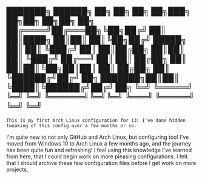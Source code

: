 ███████╗ ██████╗ ██╗  ██╗    ██╗     ██╗███╗   ██╗██╗   ██╗██╗  ██╗
██╔════╝██╔═══██╗╚██╗██╔╝    ██║     ██║████╗  ██║██║   ██║╚██╗██╔╝
█████╗  ██║   ██║ ╚███╔╝     ██║     ██║██╔██╗ ██║██║   ██║ ╚███╔╝ 
██╔══╝  ██║   ██║ ██╔██╗     ██║     ██║██║╚██╗██║██║   ██║ ██╔██╗ 
██║     ╚██████╔╝██╔╝ ██╗    ███████╗██║██║ ╚████║╚██████╔╝██╔╝ ██╗
╚═╝      ╚═════╝ ╚═╝  ╚═╝    ╚══════╝╚═╝╚═╝  ╚═══╝ ╚═════╝ ╚═╝  ╚═╝
--------------------------------------------------------------------

    This is my first Arch Linux configuration for i3! I've done hidden tweaking of this config over a few months or so.
I'm quite new to not only GitHub and Arch Linux, but configuring too! I've moved from Windows 10 to Arch Linux a few months ago,
and the journey has been quite fun and refreshing! I feel using this knowledge I've learned from here, that I could begin work
on more pleasing configurations. I felt that I should archive these few configuration files before I get work on more projects.
